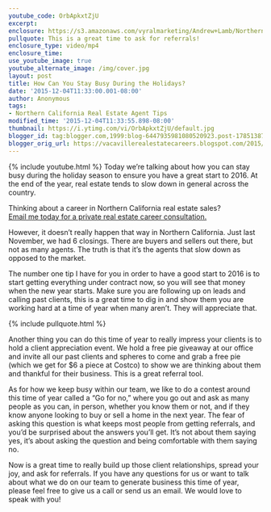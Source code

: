 ```yaml
---
youtube_code: OrbApkxtZjU
excerpt:
enclosure: https://s3.amazonaws.com/vyralmarketing/Andrew+Lamb/Northern+California+Real+Estate+Agent-+Staying+busy+now+is+important+for+next+year.mp4
pullquote: This is a great time to ask for referrals!
enclosure_type: video/mp4
enclosure_time:
use_youtube_image: true
youtube_alternate_image: /img/cover.jpg
layout: post
title: How Can You Stay Busy During the Holidays?
date: '2015-12-04T11:33:00.001-08:00'
author: Anonymous
tags:
- Northern California Real Estate Agent Tips
modified_time: '2015-12-04T11:33:55.898-08:00'
thumbnail: https://i.ytimg.com/vi/OrbApkxtZjU/default.jpg
blogger_id: tag:blogger.com,1999:blog-6447935981080520923.post-1785138739805684687
blogger_orig_url: https://vacavillerealestatecareers.blogspot.com/2015/12/how-can-you-stay-busy-during-holidays.html
---
```

{% include youtube.html %}
Today we’re talking about how you can stay busy during the holiday season to ensure you have a great start to 2016. At the end of the year, real estate tends to slow down in general across the country.

<div class="post-cta">
Thinking about a career in Northern California real estate sales?<br>
<a href="mailto:andrew@lambrealestate.com">Email me today for a private real estate career consultation.</a>
</div>

However, it doesn’t really happen that way in Northern California. Just last November, we had 6 closings. There are buyers and sellers out there, but not as many agents. The truth is that it’s the agents that slow down as opposed to the market.

The number one tip I have for you in order to have a good start to 2016 is to start getting everything under contract now, so you will see that money when the new year starts. Make sure you are following up on leads and calling past clients, this is a great time to dig in and show them you are working hard at a time of year when many aren’t. They will appreciate that.

{% include pullquote.html %}

Another thing you can do this time of year to really impress your clients is to hold a client appreciation event. We hold a free pie giveaway at our office and invite all our past clients and spheres to come and grab a free pie (which we get for $6 a piece at Costco) to show we are thinking about them and thankful for their business. This is a great referral tool.

As for how we keep busy within our team, we like to do a contest around this time of year called a “Go for no,” where you go out and ask as many people as you can, in person, whether you know them or not, and if they know anyone looking to buy or sell a home in the next year. The fear of asking this question is what keeps most people from getting referrals, and you’d be surprised about the answers you’ll get. It’s not about them saying yes, it’s about asking the question and being comfortable with them saying no.

Now is a great time to really build up those client relationships, spread your joy, and ask for referrals. If you have any questions for us or want to talk about what we do on our team to generate business this time of year, please feel free to give us a call or send us an email. We would love to speak with you!
